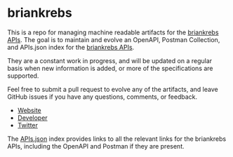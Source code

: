 # briankrebsThis is a repo for managing machine readable artifacts for the [briankrebs APIs](http://krebsonsecurity.com). The goal is to maintain and evolve an OpenAPI, Postman Collection, and APIs.json index for the [briankrebs APIs](http://krebsonsecurity.com).They are a constant work in progress, and will be updated on a regular basis when new information is added, or more of the specifications are supported.Feel free to submit a pull request to evolve any of the artifacts, and leave GitHub issues if you have any questions, comments, or feedback.- [Website](http://krebsonsecurity.com)- [Developer](http://krebsonsecurity.com)- [Twitter](https://twitter.com/briankrebs)The [APIs.json](https://github.com/api-evangelist/briankrebs/blob/master/apis.json) index provides links to all the relevant links for the briankrebs APIs, including the OpenAPI and Postman if they are present.